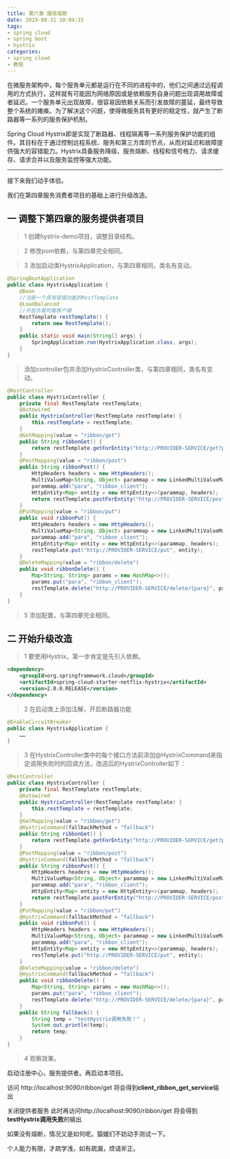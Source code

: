 ```yaml
---
title: 第六章 服务熔断
date: 2019-08-31 10:04:15
tags: 
- spring cloud
- spring boot
- hystrix
categories:
- spring cloud
- 教程
---
```


在微服务架构中，每个服务单元都是运行在不同的进程中的，他们之间通过远程调用的方式执行，这样就有可能因为网络原因或是依赖服务自身问题出现调用故障或者延迟。一个服务单元出现故障，很容易因依赖关系而引发故障的蔓延，最终导致整个系统的瘫痪。为了解决这个问题，使得微服务具有更好的稳定性，就产生了断路器等一系列的服务保护机制。

Spring Cloud Hystrix即是实现了断路器、线程隔离等一系列服务保护功能的组件。其目标在于通过控制远程系统、服务和第三方库的节点，从而对延迟和故障提供强大的容错能力。Hystrix具备服务降级、服务熔断、线程和信号格力、请求缓存、请求合并以及服务监控等强大功能。 

-----

接下来我们动手体验。

我们在第四章服务消费者项目的基础上进行升级改造。

## 一 调整下第四章的服务提供者项目
> 1 创建hystrix-demo项目，调整目录结构。

> 2 修改pom依赖，与第四章完全相同。

> 3 添加启动类HystrixApplication，与第四章相同，类名有变动。

``` java
@SpringBootApplication
public class HystrixApplication {
    @Bean
    //注册一个具有容错功能的RestTemplate
    @LoadBalanced
    //开启负载均衡客户端
    RestTemplate restTemplate() {
        return new RestTemplate();
    }
    public static void main(String[] args) {
        SpringApplication.run(HystrixApplication.class, args);
    }
}
```
> 添加controller包并添加HystrixController类，与第四章相同，类名有变动。
``` java
@RestController
public class HystrixController {
    private final RestTemplate restTemplate;
    @Autowired
    public HystrixController(RestTemplate restTemplate) {
        this.restTemplate = restTemplate;
    }
    @GetMapping(value = "ribbon/get")
    public String ribbonGet() {
        return restTemplate.getForEntity("http://PROVIDER-SERVICE/get?para={0}", String.class, "client_ribbon").getBody();
    }
    @PostMapping(value = "ribbon/post")
    public String ribbonPost() {
        HttpHeaders headers = new HttpHeaders();
        MultiValueMap<String, Object> parammap = new LinkedMultiValueMap<>();
        parammap.add("para", "ribbon_client");
        HttpEntity<Map> entity = new HttpEntity<>(parammap, headers);
        return restTemplate.postForEntity("http://PROVIDER-SERVICE/post", entity, String.class).getBody();
    }
    @PutMapping(value = "ribbon/put")
    public void ribbonPut() {
        HttpHeaders headers = new HttpHeaders();
        MultiValueMap<String, Object> parammap = new LinkedMultiValueMap<>();
        parammap.add("para", "ribbon_client");
        HttpEntity<Map> entity = new HttpEntity<>(parammap, headers);
        restTemplate.put("http://PROVIDER-SERVICE/put", entity);
    }
    @DeleteMapping(value = "ribbon/delete")
    public void ribbonDelete() {
        Map<String, String> params = new HashMap<>();
        params.put("para", "ribbon_client");
        restTemplate.delete("http://PROVIDER-SERVICE/delete/{para}", params);
    }
}
```
> 5 添加配置，与第四章完全相同。

## 二 开始升级改造

> 1 要使用Hystrix，第一步肯定是先引入依赖。
``` xml
<dependency>
    <groupId>org.springframework.cloud</groupId>
    <artifactId>spring-cloud-starter-netflix-hystrix</artifactId>
    <version>2.0.0.RELEASE</version>
</dependency> 
```

> 2 在启动类上添加注解，开启断路器功能
``` java
@EnableCircuitBreaker
public class HystrixApplication {
    ……
}
```
> 3 在HystrixController类中的每个接口方法前添加@HystrixCommand来指定调用失败时的回调方法，改造后的HystrixController如下：
``` java
@RestController
public class HystrixController {
    private final RestTemplate restTemplate;
    @Autowired
    public HystrixController(RestTemplate restTemplate) {
        this.restTemplate = restTemplate;
    }
    @GetMapping(value = "ribbon/get")
    @HystrixCommand(fallbackMethod = "fallback")
    public String ribbonGet() {
        return restTemplate.getForEntity("http://PROVIDER-SERVICE/get?para={0}", String.class, "client_ribbon").getBody();
    }
    @PostMapping(value = "ribbon/post")
    @HystrixCommand(fallbackMethod = "fallback")
    public String ribbonPost() {
        HttpHeaders headers = new HttpHeaders();
        MultiValueMap<String, Object> parammap = new LinkedMultiValueMap<>();
        parammap.add("para", "ribbon_client");
        HttpEntity<Map> entity = new HttpEntity<>(parammap, headers);
        return restTemplate.postForEntity("http://PROVIDER-SERVICE/post", entity, String.class).getBody();
    }
    @PutMapping(value = "ribbon/put")
    @HystrixCommand(fallbackMethod = "fallback")
    public void ribbonPut() {
        HttpHeaders headers = new HttpHeaders();
        MultiValueMap<String, Object> parammap = new LinkedMultiValueMap<>();
        parammap.add("para", "ribbon_client");
        HttpEntity<Map> entity = new HttpEntity<>(parammap, headers);
        restTemplate.put("http://PROVIDER-SERVICE/put", entity);
    }
    @DeleteMapping(value = "ribbon/delete")
    @HystrixCommand(fallbackMethod = "fallback")
    public void ribbonDelete() {
        Map<String, String> params = new HashMap<>();
        params.put("para", "ribbon_client");
        restTemplate.delete("http://PROVIDER-SERVICE/delete/{para}", params);
    }
    public String fallback() {
        String temp = "testHystrix调用失败！" ;
        System.out.println(temp);
        return temp;
    }
}
```
> 4 观察效果。

启动注册中心，服务提供者。再启动本项目。

访问 http://localhost:9090/ribbon/get 将会得到**client_ribbon_get_service**输出

关闭提供者服务
此时再访问http://localhost:9090/ribbon/get 将会得到
**testHystrix调用失败**的输出

如果没有熔断，情况又是如何呢。猿媛们不妨动手测试一下。

个人能力有限，才疏学浅，如有疏漏，烦请斧正。